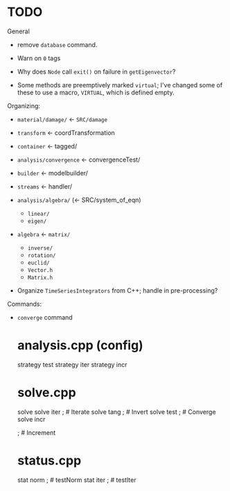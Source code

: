 # TODO

General

- remove `database` command.

- Warn on `0` tags
- Why does `Node` call `exit()` on failure in `getEigenvector`?
- Some methods are preemptively marked `virtual`; I've changed
  some of these to use a macro, `VIRTUAL`, which is defined empty.

Organizing:

- `material/damage/` <- `SRC/damage`
- `transform` <- coordTransformation
- `container` <- tagged/
- `analysis/convergence` <- convergenceTest/
- `builder`   <- modelbuilder/
- `streams`   <- handler/

- `analysis/algebra/` (<- SRC/system_of_eqn)
  - `linear/`
  - `eigen/`

- `algebra`   <- `matrix/`
  - `inverse/`
  - `rotation/`
  - `euclid/`
  - `Vector.h`
  - `Matrix.h`

- Organize `TimeSeriesIntegrators` from C++; handle in pre-processing?


Commands:

- `converge` command
  # analysis.cpp (config)
  strategy test <convergence>
  strategy iter <algorithm>
  strategy incr <integrator>

  # solve.cpp
  solve <step> <n>
  solve  iter  <n>  ; # Iterate
  solve  tang       ; # Invert
  solve  test       ; # Converge
  solve  incr  <dt> ; # Increment

  # status.cpp
  stat norm ; # testNorm
  stat iter ; # testIter


